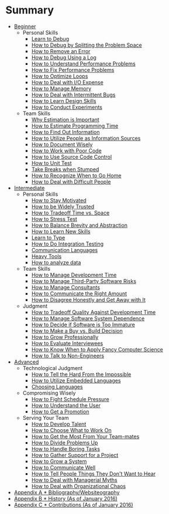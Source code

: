 # Summary
[//]: # (Version:1.0.0)
* [Beginner](1-Beginner/README.md)
    * Personal Skills
        * [Learn to Debug](1-Beginner/Personal-Skills/01-Learn-To-Debug.md)
        * [How to Debug by Splitting the Problem Space](1-Beginner/Personal-Skills/02-How-to-Debug-by-Splitting-the-Problem-Space.md)
        * [How to Remove an Error](1-Beginner/Personal-Skills/03-How-to-Remove-an-Error.md)
        * [How to Debug Using a Log](1-Beginner/Personal-Skills/04-How-to-Debug-Using-a-Log.md)
        * [How to Understand Performance Problems](1-Beginner/Personal-Skills/05-How-to-Understand-Performance-Problems.md)
        * [How to Fix Performance Problems](1-Beginner/Personal-Skills/06-How-to-Fix-Performance-Problems.md)
        * [How to Optimize Loops](1-Beginner/Personal-Skills/07-How-to-Optimize-Loops.md)
        * [How to Deal with I/O Expense](1-Beginner/Personal-Skills/08-How-to-Deal-with-IO-Expense.md)
        * [How to Manage Memory](1-Beginner/Personal-Skills/09-How-to-Manage-Memory.md)
        * [How to Deal with Intermittent Bugs](1-Beginner/Personal-Skills/10-How-to-Deal-with-Intermittent-Bugs.md)
        * [How to Learn Design Skills](1-Beginner/Personal-Skills/11-How-to-Learn-Design-Skills.md)
        * [How to Conduct Experiments](1-Beginner/Personal-Skills/12-How-to-Conduct-Experiments.md)
    * Team Skills
        * [Why Estimation is Important](1-Beginner/Team-Skills/01-Why-Estimation-is-Important.md)
        * [How to Estimate Programming Time](1-Beginner/Team-Skills/02-How-to-Estimate-Programming-Time.md)
        * [How to Find Out Information](1-Beginner/Team-Skills/03-How-to-Find-Out-Information.md)
        * [How to Utilize People as Information Sources](1-Beginner/Team-Skills/04-How-to-Utilize-People-as-Information-Sources.md)
        * [How to Document Wisely](1-Beginner/Team-Skills/05-How-to-Document-Wisely.md)
        * [How to Work with Poor Code](1-Beginner/Team-Skills/06-How-to-Work-with-Poor-Code.md)
        * [How to Use Source Code Control](1-Beginner/Team-Skills/07-How-to-Use-Source-Code-Control.md)
        * [How to Unit Test](1-Beginner/Team-Skills/08-How-to-Unit-Test.md)
        * [Take Breaks when Stumped](1-Beginner/Team-Skills/09-Take-Breaks-when-Stumped.md)
        * [How to Recognize When to Go Home](1-Beginner/Team-Skills/10-How-to-Recognize-When-to-Go-Home.md)
        * [How to Deal with Difficult People](1-Beginner/Team-Skills/11-How-to-Deal-with-Difficult-People.md)
* [Intermediate](2-Intermediate/README.md)
    * Personal Skills
        * [How to Stay Motivated](2-Intermediate/Personal-Skills/01-How-to-Stay-Motivated.md)
        * [How to be Widely Trusted](2-Intermediate/Personal-Skills/02-How-to-be-Widely-Trusted.md)
        * [How to Tradeoff Time vs. Space](2-Intermediate/Personal-Skills/03-How-to-Tradeoff-Time-vs-Space.md)
        * [How to Stress Test](2-Intermediate/Personal-Skills/04-How-to-Stress-Test.md)
        * [How to Balance Brevity and Abstraction](2-Intermediate/Personal-Skills/05-How-to-Balance-Brevity-and-Abstraction.md)
        * [How to Learn New Skills](2-Intermediate/Personal-Skills/06-How-to-Learn-New-Skills.md)
        * [Learn to Type](2-Intermediate/Personal-Skills/07-Learn-to-Type.md)
        * [How to Do Integration Testing](2-Intermediate/Personal-Skills/08-How-to-Do-Integration-Testing.md)
        * [Communication Languages](2-Intermediate/Personal-Skills/09-Communication-Languages.md)
        * [Heavy Tools](2-Intermediate/Personal-Skills/10-Heavy-Tools.md)
        * [How to analyze data](2-Intermediate/Personal-Skills/11-How-to-analyze-data.md)
    * Team Skills
        * [How to Manage Development Time](2-Intermediate/Team-Skills/01-How-to-Manage-Development-Time.md)
        * [How to Manage Third-Party Software Risks](2-Intermediate/Team-Skills/02-How-to-Manage-Third-Party-Software-Risks.md)
        * [How to Manage Consultants](2-Intermediate/Team-Skills/03-How-to-Manage-Consultants.md)
        * [How to Communicate the Right Amount](2-Intermediate/Team-Skills/04-How-to-Communicate-the-Right-Amount.md)
        * [How to Disagree Honestly and Get Away with It](2-Intermediate/Team-Skills/05-How-to-Disagree-Honestly-and-Get-Away-with-It.md)
    * Judgment
        * [How to Tradeoff Quality Against Development Time](2-Intermediate/Judgment/01-How-to-Tradeoff-Quality-Against-Development-Time.md)
        * [How to Manage Software System Dependence](2-Intermediate/Judgment/02-How-to-Manage-Software-System-Dependence.md)
        * [How to Decide if Software is Too Immature](2-Intermediate/Judgment/03-How-to-Decide-if-Software-is-Too-Immature.md)
        * [How to Make a Buy vs. Build Decision](2-Intermediate/Judgment/04-How-to-Make-a-Buy-vs-Build-Decision.md)
        * [How to Grow Professionally](2-Intermediate/Judgment/05-How-to-Grow-Professionally.md)
        * [How to Evaluate Interviewees](2-Intermediate/Judgment/06-How-to-Evaluate-Interviewees.md)
        * [How to Know When to Apply Fancy Computer Science](2-Intermediate/Judgment/07-How-to-Know-When-to-Apply-Fancy-Computer-Science.md)
        * [How to Talk to Non-Engineers](2-Intermediate/Judgment/08-How-to-Talk-to-Non-Engineers.md)
* [Advanced](3-Advanced/README.md)
    * Technological Judgment
        * [How to Tell the Hard From the Impossible](3-Advanced/Technical-Judgment/01-How-to-Tell-the-Hard-From-the-Impossible.md)
        * [How to Utilize Embedded Languages](3-Advanced/Technical-Judgment/02-How-to-Utilize-Embedded-Languages.md)
        * [Choosing Languages](3-Advanced/Technical-Judgment/03-Choosing-Languages.md)
    * Compromising Wisely
        * [How to Fight Schedule Pressure](3-Advanced/Compromising-Wisely/01-How-to-Fight-Schedule-Pressure.md)
        * [How to Understand the User](3-Advanced/Compromising-Wisely/02-How-to-Understand-the-User.md)
        * [How to Get a Promotion](3-Advanced/Compromising-Wisely/03-How-to-Get-a-Promotion.md)
    * Serving Your Team
        * [How to Develop Talent](3-Advanced/Serving-Your-Team/01-How-to-Develop-Talent.md)
        * [How to Choose What to Work On](3-Advanced/Serving-Your-Team/02-How-to-Choose-What-to-Work-On.md)
        * [How to Get the Most From Your Team-mates](3-Advanced/Serving-Your-Team/03-How-to-Get-the-Most-From-Your-Teammates.md)
        * [How to Divide Problems Up](3-Advanced/Serving-Your-Team/04-How-to-Divide-Problems-Up.md)
        * [How to Handle Boring Tasks](3-Advanced/Serving-Your-Team/05-How-to-Handle-Boring-Tasks.md)
        * [How to Gather Support for a Project](3-Advanced/Serving-Your-Team/06-How-to-Gather-Support-for-a-Project.md)
        * [How to Grow a System](3-Advanced/Serving-Your-Team/07-How-to-Grow-a-System.md)
        * [How to Communicate Well](3-Advanced/Serving-Your-Team/08-How-to-Communicate-Well.md)
        * [How to Tell People Things They Don't Want to Hear](3-Advanced/Serving-Your-Team/09-How-to-Tell-People-Things-They-Dont-Want-to-Hear.md)
        * [How to Deal with Managerial Myths](3-Advanced/Serving-Your-Team/10-How-to-Deal-with-Managerial-Myths.md)
        * [How to Deal with Organizational Chaos](3-Advanced/Serving-Your-Team/11-How-to-Deal-with-Organizational-Chaos.md)
* [Appendix A * Bibliography/Websiteography](5-Bibliography.md)
* [Appendix B * History (As of January 2016)](6-History.md)
* [Appendix C * Contributions (As of January 2016)](7-Contributions.md)
